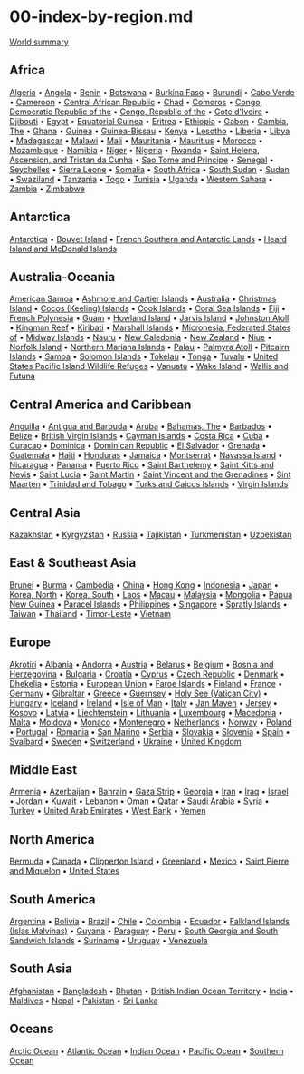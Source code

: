 
# 00-index-by-region.md

[World summary](xx.txt)

## Africa

[Algeria](ag.txt) &bull; [Angola](ao.txt) &bull; [Benin](bn.txt) &bull; [Botswana](bc.txt) &bull; [Burkina Faso](uv.txt) &bull; [Burundi](by.txt) &bull; [Cabo Verde](cv.txt) &bull; [Cameroon](cm.txt) &bull; [Central African Republic](ct.txt) &bull; [Chad](cd.txt) &bull; [Comoros](cn.txt) &bull; [Congo, Democratic Republic of the](cg.txt) &bull; [Congo, Republic of the](cf.txt) &bull; [Cote d'Ivoire](iv.txt) &bull; [Djibouti](dj.txt) &bull; [Egypt](eg.txt) &bull; [Equatorial Guinea](ek.txt) &bull; [Eritrea](er.txt) &bull; [Ethiopia](et.txt) &bull; [Gabon](gb.txt) &bull; [Gambia, The](ga.txt) &bull; [Ghana](gh.txt) &bull; [Guinea](gv.txt) &bull; [Guinea-Bissau](pu.txt) &bull; [Kenya](ke.txt) &bull; [Lesotho](lt.txt) &bull; [Liberia](li.txt) &bull; [Libya](ly.txt) &bull; [Madagascar](ma.txt) &bull; [Malawi](mi.txt) &bull; [Mali](ml.txt) &bull; [Mauritania](mr.txt) &bull; [Mauritius](mp.txt) &bull; [Morocco](mo.txt) &bull; [Mozambique](mz.txt) &bull; [Namibia](wa.txt) &bull; [Niger](ng.txt) &bull; [Nigeria](ni.txt) &bull; [Rwanda](rw.txt) &bull; [Saint Helena, Ascension, and Tristan da Cunha](sh.txt) &bull; [Sao Tome and Principe](tp.txt) &bull; [Senegal](sg.txt) &bull; [Seychelles](se.txt) &bull; [Sierra Leone](sl.txt) &bull; [Somalia](so.txt) &bull; [South Africa](sf.txt) &bull; [South Sudan](od.txt) &bull; [Sudan](su.txt) &bull; [Swaziland](wz.txt) &bull; [Tanzania](tz.txt) &bull; [Togo](to.txt) &bull; [Tunisia](ts.txt) &bull; [Uganda](ug.txt) &bull; [Western Sahara](wi.txt) &bull; [Zambia](za.txt) &bull; [Zimbabwe](zi.txt)

## Antarctica

[Antarctica](ay.txt) &bull; [Bouvet Island](bv.txt) &bull; [French Southern and Antarctic Lands](fs.txt) &bull; [Heard Island and McDonald Islands](hm.txt)

## Australia-Oceania

[American Samoa](aq.txt) &bull; [Ashmore and Cartier Islands](at.txt) &bull; [Australia](as.txt) &bull; [Christmas Island](kt.txt) &bull; [Cocos (Keeling) Islands](ck.txt) &bull; [Cook Islands](cw.txt) &bull; [Coral Sea Islands](cr.txt) &bull; [Fiji](fj.txt) &bull; [French Polynesia](fp.txt) &bull; [Guam](gq.txt) &bull; [Howland Island](hq.txt) &bull; [Jarvis Island](dq.txt) &bull; [Johnston Atoll](jq.txt) &bull; [Kingman Reef](kq.txt) &bull; [Kiribati](kr.txt) &bull; [Marshall Islands](rm.txt) &bull; [Micronesia, Federated States of](fm.txt) &bull; [Midway Islands](mq.txt) &bull; [Nauru](nr.txt) &bull; [New Caledonia](nc.txt) &bull; [New Zealand](nz.txt) &bull; [Niue](ne.txt) &bull; [Norfolk Island](nf.txt) &bull; [Northern Mariana Islands](cq.txt) &bull; [Palau](ps.txt) &bull; [Palmyra Atoll](lq.txt) &bull; [Pitcairn Islands](pc.txt) &bull; [Samoa](ws.txt) &bull; [Solomon Islands](bp.txt) &bull; [Tokelau](tl.txt) &bull; [Tonga](tn.txt) &bull; [Tuvalu](tv.txt) &bull; [United States Pacific Island Wildlife Refuges](um.txt) &bull; [Vanuatu](nh.txt) &bull; [Wake Island](wq.txt) &bull; [Wallis and Futuna](wf.txt)

## Central America and Caribbean

[Anguilla](av.txt) &bull; [Antigua and Barbuda](ac.txt) &bull; [Aruba](aa.txt) &bull; [Bahamas, The](bf.txt) &bull; [Barbados](bb.txt) &bull; [Belize](bh.txt) &bull; [British Virgin Islands](vi.txt) &bull; [Cayman Islands](cj.txt) &bull; [Costa Rica](cs.txt) &bull; [Cuba](cu.txt) &bull; [Curacao](cc.txt) &bull; [Dominica](do.txt) &bull; [Dominican Republic](dr.txt) &bull; [El Salvador](es.txt) &bull; [Grenada](gj.txt) &bull; [Guatemala](gt.txt) &bull; [Haiti](ha.txt) &bull; [Honduras](ho.txt) &bull; [Jamaica](jm.txt) &bull; [Montserrat](mh.txt) &bull; [Navassa Island](bq.txt) &bull; [Nicaragua](nu.txt) &bull; [Panama](pm.txt) &bull; [Puerto Rico](rq.txt) &bull; [Saint Barthelemy](tb.txt) &bull; [Saint Kitts and Nevis](sc.txt) &bull; [Saint Lucia](st.txt) &bull; [Saint Martin](rn.txt) &bull; [Saint Vincent and the Grenadines](vc.txt) &bull; [Sint Maarten](sk.txt) &bull; [Trinidad and Tobago](td.txt) &bull; [Turks and Caicos Islands](tk.txt) &bull; [Virgin Islands](vq.txt)

## Central Asia

[Kazakhstan](kz.txt) &bull; [Kyrgyzstan](kg.txt) &bull; [Russia](rs.txt) &bull; [Tajikistan](ti.txt) &bull; [Turkmenistan](tx.txt) &bull; [Uzbekistan](uz.txt)

## East & Southeast Asia

[Brunei](bx.txt) &bull; [Burma](bm.txt) &bull; [Cambodia](cb.txt) &bull; [China](ch.txt) &bull; [Hong Kong](hk.txt) &bull; [Indonesia](id.txt) &bull; [Japan](ja.txt) &bull; [Korea, North](kn.txt) &bull; [Korea, South](ks.txt) &bull; [Laos](la.txt) &bull; [Macau](mc.txt) &bull; [Malaysia](my.txt) &bull; [Mongolia](mg.txt) &bull; [Papua New Guinea](pp.txt) &bull; [Paracel Islands](pf.txt) &bull; [Philippines](rp.txt) &bull; [Singapore](sn.txt) &bull; [Spratly Islands](pg.txt) &bull; [Taiwan](tw.txt) &bull; [Thailand](th.txt) &bull; [Timor-Leste](tt.txt) &bull; [Vietnam](vm.txt)

## Europe

[Akrotiri](ax.txt) &bull; [Albania](al.txt) &bull; [Andorra](an.txt) &bull; [Austria](au.txt) &bull; [Belarus](bo.txt) &bull; [Belgium](be.txt) &bull; [Bosnia and Herzegovina](bk.txt) &bull; [Bulgaria](bu.txt) &bull; [Croatia](hr.txt) &bull; [Cyprus](cy.txt) &bull; [Czech Republic](ez.txt) &bull; [Denmark](da.txt) &bull; [Dhekelia](dx.txt) &bull; [Estonia](en.txt) &bull; [European Union](ee.txt) &bull; [Faroe Islands](fo.txt) &bull; [Finland](fi.txt) &bull; [France](fr.txt) &bull; [Germany](gm.txt) &bull; [Gibraltar](gi.txt) &bull; [Greece](gr.txt) &bull; [Guernsey](gk.txt) &bull; [Holy See (Vatican City)](vt.txt) &bull; [Hungary](hu.txt) &bull; [Iceland](ic.txt) &bull; [Ireland](ei.txt) &bull; [Isle of Man](im.txt) &bull; [Italy](it.txt) &bull; [Jan Mayen](jn.txt) &bull; [Jersey](je.txt) &bull; [Kosovo](kv.txt) &bull; [Latvia](lg.txt) &bull; [Liechtenstein](ls.txt) &bull; [Lithuania](lh.txt) &bull; [Luxembourg](lu.txt) &bull; [Macedonia](mk.txt) &bull; [Malta](mt.txt) &bull; [Moldova](md.txt) &bull; [Monaco](mn.txt) &bull; [Montenegro](mj.txt) &bull; [Netherlands](nl.txt) &bull; [Norway](no.txt) &bull; [Poland](pl.txt) &bull; [Portugal](po.txt) &bull; [Romania](ro.txt) &bull; [San Marino](sm.txt) &bull; [Serbia](ri.txt) &bull; [Slovakia](lo.txt) &bull; [Slovenia](si.txt) &bull; [Spain](sp.txt) &bull; [Svalbard](sv.txt) &bull; [Sweden](sw.txt) &bull; [Switzerland](sz.txt) &bull; [Ukraine](up.txt) &bull; [United Kingdom](uk.txt)

## Middle East

[Armenia](am.txt) &bull; [Azerbaijan](aj.txt) &bull; [Bahrain](ba.txt) &bull; [Gaza Strip](gz.txt) &bull; [Georgia](gg.txt) &bull; [Iran](ir.txt) &bull; [Iraq](iz.txt) &bull; [Israel](is.txt) &bull; [Jordan](jo.txt) &bull; [Kuwait](ku.txt) &bull; [Lebanon](le.txt) &bull; [Oman](mu.txt) &bull; [Qatar](qa.txt) &bull; [Saudi Arabia](sa.txt) &bull; [Syria](sy.txt) &bull; [Turkey](tu.txt) &bull; [United Arab Emirates](ae.txt) &bull; [West Bank](we.txt) &bull; [Yemen](ym.txt)

## North America

[Bermuda](bd.txt) &bull; [Canada](ca.txt) &bull; [Clipperton Island](ip.txt) &bull; [Greenland](gl.txt) &bull; [Mexico](mx.txt) &bull; [Saint Pierre and Miquelon](sb.txt) &bull; [United States](us.txt)

## South America

[Argentina](ar.txt) &bull; [Bolivia](bl.txt) &bull; [Brazil](br.txt) &bull; [Chile](ci.txt) &bull; [Colombia](co.txt) &bull; [Ecuador](ec.txt) &bull; [Falkland Islands (Islas Malvinas)](fk.txt) &bull; [Guyana](gy.txt) &bull; [Paraguay](pa.txt) &bull; [Peru](pe.txt) &bull; [South Georgia and South Sandwich Islands](sx.txt) &bull; [Suriname](ns.txt) &bull; [Uruguay](uy.txt) &bull; [Venezuela](ve.txt)

## South Asia

[Afghanistan](af.txt) &bull; [Bangladesh](bg.txt) &bull; [Bhutan](bt.txt) &bull; [British Indian Ocean Territory](io.txt) &bull; [India](in.txt) &bull; [Maldives](mv.txt) &bull; [Nepal](np.txt) &bull; [Pakistan](pk.txt) &bull; [Sri Lanka](ce.txt)

## Oceans

[Arctic Ocean](xq.txt) &bull; [Atlantic Ocean](zh.txt) &bull; [Indian Ocean](xo.txt) &bull; [Pacific Ocean](zn.txt) &bull; [Southern Ocean](oo.txt)
